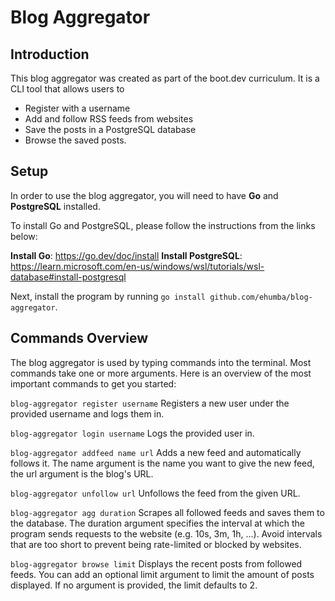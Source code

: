 # Blog Aggregator

## Introduction
This blog aggregator was created as part of the boot.dev curriculum. It is a CLI tool that allows users to 
- Register with a username
- Add and follow RSS feeds from websites 
- Save the posts in a PostgreSQL database 
- Browse the saved posts.

## Setup
In order to use the blog aggregator, you will need to have **Go** and **PostgreSQL** installed. 

To install Go and PostgreSQL, please follow the instructions from the links below:

**Install Go**: https://go.dev/doc/install
**Install PostgreSQL**: https://learn.microsoft.com/en-us/windows/wsl/tutorials/wsl-database#install-postgresql

Next, install the program by running `go install github.com/ehumba/blog-aggregator`. 

## Commands Overview
The blog aggregator is used by typing commands into the terminal. Most commands take one or more arguments. Here is an overview of the most important commands to get you started:

`blog-aggregator register username`
Registers a new user under the provided username and logs them in.

`blog-aggregator login username`
Logs the provided user in.

`blog-aggregator addfeed name url`
Adds a new feed and automatically follows it. The name argument is the name you want to give the new feed, the url argument is the blog's URL.

`blog-aggregator unfollow url`
Unfollows the feed from the given URL.

`blog-aggregator agg duration`
Scrapes all followed feeds and saves them to the database. The duration argument specifies the interval at which the program sends requests to the website (e.g. 10s, 3m, 1h, ...). Avoid intervals that are too short to prevent being rate-limited or blocked by websites.

`blog-aggregator browse limit`
Displays the recent posts from followed feeds. You can add an optional limit argument to limit the amount of posts displayed. If no argument is provided, the limit defaults to 2.